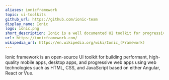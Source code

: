 ```yaml
---
aliases: ionicframework
topic: ui-toolkits
github_url: https://github.com/ionic-team
display_name: Ionic
logo: ionic.png
short_description: Ionic is a well documented UI toolkit for progressive web-app developement with Angular, React or Vue.
url: https://ionicframework.com/
wikipedia_url: https://en.wikipedia.org/wiki/Ionic_(Framework)
---
```

Ionic framework is an open-source UI toolkit for building performant, high-quality mobile apps, desktop apps, and progressive web apps using web technologies such as HTML, CSS, and JavaScript based on either Angular, React or Vue.